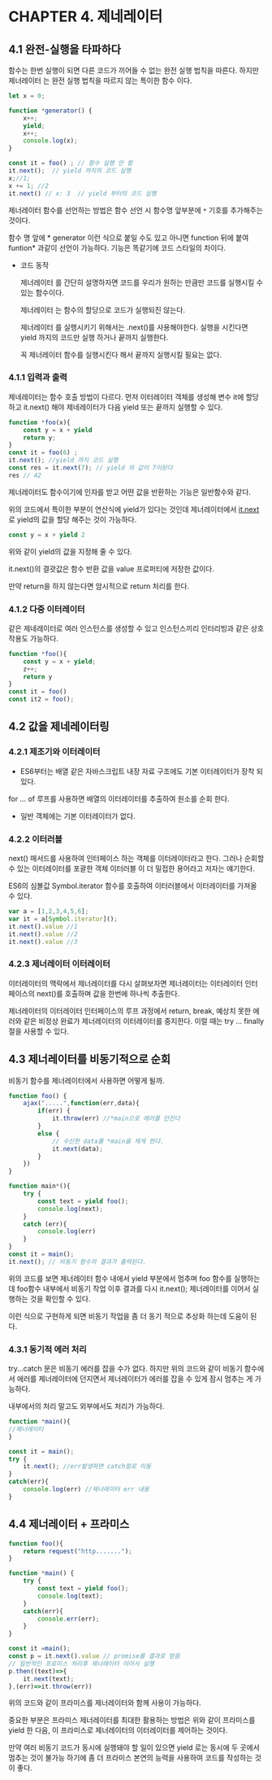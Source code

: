 # CHAPTER 4. 제네레이터
## 4.1 완전-실행을 타파하다

함수는 한번 실행이 되면 다른 코드가 끼어들 수 없는 완전 실행 법칙을 따른다. 하지만 제너레이터 는 완전 실행 법칙을 따르지 않는 특이한 함수 이다. 

```jsx
let x = 0;

function *generator() {
	x++;
	yield;
	x++;
	console.log(x);
}

const it = foo() ; // 함수 실행 안 함 
it.next();  // yield 까지의 코드 실행
x;//1;
x += 1; //2
it.next() // x: 3  // yield 부터의 코드 실행
```

제너레이터 함수를 선언하는 방법은 함수 선언 시 함수명 앞부분에  `*`  기호를 추가해주는 것이다. 

함수 명 앞에 * generator 이런 식으로 붙일 수도 있고 아니면 function 뒤에 붙여 funtion* 과같이 선언이 가능하다. 기능은 똑같기에 코드 스타일의 차이다.

- 코드 동작
    
    제너레이터 를 간단히 설명하자면 코드를 우리가 원하는 만큼만 코드를 실행시킬 수 있는 함수이다.
    
    제너레이터 는 함수의 할당으로 코드가 실행되진 않는다. 
    
    제너레이터 를 실행시키기 위해서는 .next()를 사용해야한다. 실행을 시킨다면 yield 까지의 코드만 실행 하거나 끝까지 실행한다.
    
    꼭 제너레이터 함수를 실행시킨다 해서 끝까지 실행시킬 필요는 없다.
    

### 4.1.1 입력과 출력

제네레이터는 함수 호출 방법이 다르다. 먼저 이터레이터 객체를 생성해 변수 it에 할당하고 it.next() 해야 제네레이터가 다음 yield 또는 끝까지 실행할 수 있다.

```jsx
function *foo(x){
	const y = x + yield 
	return y;
}
const it = foo(6) ;
it.next(); //yield 까지 코드 실행
const res = it.next(7); // yield 의 값이 7이된다
res // 42
```

제너레이터도 함수이기에 인자를 받고 어떤 값을 반환하는 기능은 일반함수와 같다.

위의 코드에서 특이한 부분이 연산식에 yield가 있다는 것인데 제너레이터에서 [it.next](http://it.next/) 로 yield의 값을 할당 해주는 것이 가능하다.

```jsx
const y = x + yield 2
```

위와 같이 yield의 값을 지정해 줄 수 있다.

it.next()의 결괏값은 함수 반환 값을 value 프로퍼티에 저장한 값이다.

만약 return을 하지 않는다면 암시적으로 return 처리를 한다.

### 4.1.2 다중 이터레이터

같은 제네레이터로 여러 인스턴스를 생성할 수 있고 인스턴스끼리 인터리빙과 같은 상호 작용도 가능하다.

```jsx
function *foo(){
	const y = x + yield;
	z++;
	return y
}
const it = foo()
const it2 = foo();
```

## 4.2 값을 제네레이터링

### 4.2.1 제조기와 이터레이터

- ES6부터는 배열 같은 자바스크립트 내장 자료 구조에도 기본 이터레이터가 장착 되있다.

for … of 루프를 사용하면 배열의 이터레이터를 추출하여 원소를 순회 한다.

- 일반 객체에는 기본 이터레이터가 없다.

### 4.2.2 이터러블

next() 매서드를 사용하여 인터페이스 하는 객체를 이터레이터라고 한다. 그러나 순회할 수 있는 이터레이터를 포괄한 객체 이터러블 이 더 밀접한 용어라고 저자는 얘기한다.

ES6의 심볼값 Symbol.iterator 함수를 호출하여 이터러블에서 이터레이터를 가져올 수 있다.

```jsx
var a = [1,2,3,4,5,6];
var it = a[Symbol.iterator]();
it.next().value //1
it.next().value //2
it.next().value //3
```

### 4.2.3 제너레이터 이터레이터

이터레이터의 맥락에서 제너레이터를 다시 살펴보자면 제너레이터는 이터레이터 인터페이스의 next()를 호출하며 값을 한번에 하나씩 추출한다. 

제너레이터의 이터레이터 인터페이스의 루프 과정에서 return, break, 예상치 못한 에러와 같은  비정상 완료가 제너레이터의 이터레이터를 중지한다. 이럴 때는 try … finally 절을 사용할 수 있다. 

## 4.3 제너레이터를 비동기적으로 순회

비동기 함수를 제너레이터에서 사용하면 어떻게 될까. 

```jsx
function foo() {
	ajax(".....",function(err,data){
		if(err) {
			it.throw(err) //*main으로 에러를 던진다
		}	
		else {
			// 수신한 data롤 *main을 제게 한다. 
			it.next(data);
		}
	})
}

function main*(){
	try {
		const text = yield foo();
		console.log(next);
	}
	catch (err){
		console.log(err)
	}	
}
const it = main();
it.next(); // 비동기 함수의 결과가 출력된다.
```

  위의 코드를 보면 제너레이터 함수 내에서 yield 부분에서 멈추며 foo 함수를 실행하는데 foo함수 내부에서 비동기 작업 이후 결과를 다시 it.next(); 제너레이터를 이어서 실행하는 것을 확인할 수 있다.

이런 식으로 구현하게 되면 비동기 작업을 좀 더 동기 적으로 추상화 하는데 도움이 된다. 

### 4.3.1 동기적 에러 처리

try…catch 문은 비동기 에러를 잡을 수가 없다. 하지만 위의 코드와 같이 비동기 함수에서 에러를 제너레이터에 던지면서 제너레이터가 에러를 잡을 수 있게 잠시 멈추는 게 가능하다.

내부에서의 처리 말고도 외부에서도 처리가 가능하다.

```jsx
function *main(){
//제너레이터
}

const it = main();
try {
	it.next(); //err발생하면 catch절로 이동
}
catch(err){
	console.log(err) //제너레이터 err 내용
}
```

## 4.4 제너레이터 + 프라미스

```jsx
function foo(){
	return request("http.......");
}

function *main() {
	try {
		const text = yield foo();
		console.log(text);
	}
	catch(err){
		console.err(err);
	}
} 

const it =main();
const p = it.next().value // promise를 결과로 받음
// 일반적인 프로미스 처리후 제너레이터 이어서 실행
p.then((text)=>{
	it.next(text); 
},(err)=>it.throw(err))

```

위의 코드와 같이 프라미스를 제너레이터와 함께 사용이 가능하다.

중요한 부분은 프라미스 제너레이터를 최대한 활용하는 방법은 위와 같이 프라미스를 yield 한 다음, 이 프라미스로 제너레이터의 이터레이터를 제어하는 것이다.

만약 여러 비동기 코드가 동시에 실행돼야 할 일이 있으면 yield 로는 동시에 두 곳에서 멈추는 것이 불가능 하기에 좀 더 프라미스 본연의 능력을 사용하여 코드를 작성하는 것이 좋다.